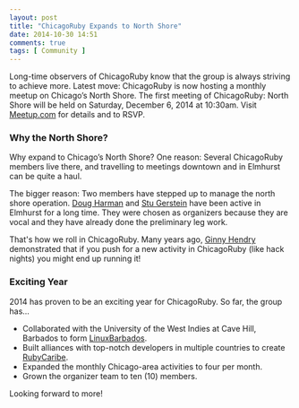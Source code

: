 ```yaml
---
layout: post
title: "ChicagoRuby Expands to North Shore"
date: 2014-10-30 14:51
comments: true
tags: [ Community ]
---
```

Long-time observers of ChicagoRuby know that the group is always striving to achieve more. Latest move: ChicagoRuby is now hosting a monthly meetup on Chicago’s North Shore. The first meeting of ChicagoRuby: North Shore will be held on Saturday, December 6, 2014 at 10:30am. Visit [Meetup.com](http://www.meetup.com/ChicagoRuby/events/216193202/) for details and to RSVP.

<!--more-->

### Why the North Shore?
Why expand to Chicago’s North Shore? One reason: Several ChicagoRuby members live there, and travelling to meetings downtown and in Elmhurst can be quite a haul.

The bigger reason: Two members have stepped up to manage the north shore operation. [Doug Harman](http://www.meetup.com/ChicagoRuby/members/61690512/) and [Stu Gerstein](http://www.meetup.com/ChicagoRuby/members/13463131/) have been active in Elmhurst for a long time. They were chosen as organizers because they are vocal and they have already done the preliminary leg work. 

That's how we roll in ChicagoRuby. Many years ago, [Ginny Hendry](https://twitter.com/ginnyhendry) demonstrated that if you push for a new activity in ChicagoRuby (like hack nights) you might end up running it!

### Exciting Year
2014 has proven to be an exciting year for ChicagoRuby. So far, the group has…

* Collaborated with the University of the West Indies at Cave Hill, Barbados to form [LinuxBarbados](http://linuxbarbados.org).
* Built alliances with top-notch developers in multiple countries to create [RubyCaribe](http://rubycaribe.com).
* Expanded the monthly Chicago-area activities to four per month.
* Grown the organizer team to ten (10) members.

Looking forward to more!
